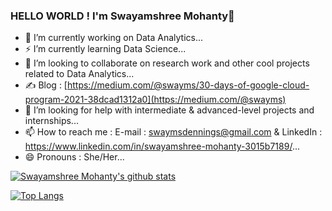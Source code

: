 ### HELLO WORLD ! I'm Swayamshree Mohanty👋 

<!--
**Swayms-stack/Swayms-stack** is a ✨ _special_ ✨ repository because its `README.md` (this file) appears on your GitHub profile.

Here are some ideas to get you started:
-->

- 🔭 I’m currently working on Data Analytics...
- ⚡ I’m currently learning Data Science...
- 👯 I’m looking to collaborate on research work and other cool projects related to Data Analytics...
- ✍️ Blog : [https://medium.com/@swayms/30-days-of-google-cloud-program-2021-38dcad1312a0](https://medium.com/@swayms)
- 🤔 I’m looking for help with intermediate & advanced-level projects and internships...
- 📫 How to reach me : E-mail : swaymsdennings@gmail.com & LinkedIn : https://www.linkedin.com/in/swayamshree-mohanty-3015b7189/...
- 😄 Pronouns : She/Her...

[![Swayamshree Mohanty's github stats](https://github-readme-stats.vercel.app/api?username=Swayms-stack&count_private=true&show_icons=true&theme=radical&hide_rank=false)](https://github.com/anuraghazra/github-readme-stats)

[![Top Langs](https://github-readme-stats.vercel.app/api/top-langs/?username=Swayms-stack)](https://github.com/anuraghazra/github-readme-stats)
